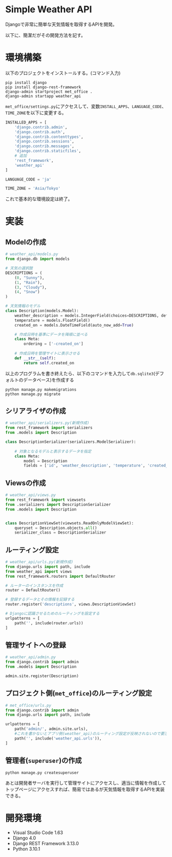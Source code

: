 # Simple Weather API

Djangoで非常に簡単な天気情報を取得するAPIを開発。

以下に、簡潔だがその開発方法を記す。

# 環境構築

以下のプロジェクトをインストールする。(コマンド入力)

```
pip install django
pip install django-rest-framework
django-admin startproject met_office .
django-admin startapp weather_api
```

`met_office/settings.py`にアクセスして、変数`INSTALL_APPS`、`LANGUAGE_CODE`、`TIME_ZONE`を以下に変更する。

```python
INSTALLED_APPS = [
    'django.contrib.admin',
    'django.contrib.auth',
    'django.contrib.contenttypes',
    'django.contrib.sessions',
    'django.contrib.messages',
    'django.contrib.staticfiles',
    # 追加
    'rest_framework',
    'weather_api'
]

LANGUAGE_CODE = 'ja'

TIME_ZONE = 'Asia/Tokyo'
```

これで基本的な環境設定は終了。

# 実装

## Modelの作成

```python
# weather_api/models.py
from django.db import models

# 天気の選択肢
DESCRIPTIONS = (
    (0, "Sunny"),
    (1, "Rain"),
    (3, "Cloudy"),
    (4, "Snow")
)

# 天気情報のモデル
class Description(models.Model):
    weather_description = models.IntegerField(choices=DESCRIPTIONS, default=0)
    temperature = models.FloatField()
    created_on = models.DateTimeField(auto_now_add=True)

    # 作成日時を基準にデータを降順に並べる
    class Meta:
        ordering = ['-created_on']
    
    # 作成日時を管理サイトに表示させる
    def __str__(self):
        return self.created_on
```

以上のプログラムを書き終えたら、以下のコマンドを入力して`db.sqlite3`(デフォルトのデータベース)を作成する

```
python manage.py makemigrations
python manage.py migrate
```

## シリアライザの作成

```python
# weather_api/serializers.py(新規作成)
from rest_framework import serializers
from .models import Description

class DescriptionSerializer(serializers.ModelSerializer):
    
    # 対象となるモデルと表示するデータを指定
    class Meta:
        model = Description
        fields = ['id', 'weather_description', 'temperature', 'created_on']
```

## Viewsの作成

```python
# weather_api/views.py
from rest_framework import viewsets
from .serializers import DescriptionSerializer
from .models import Description


class DescriptionViewSet(viewsets.ReadOnlyModelViewSet):
    queryset = Description.objects.all()
    serializer_class = DescriptionSerializer
```

## ルーティング設定

```python
# weather_api/urls.py(新規作成)
from django.urls import path, include
from weather_api import views
from rest_framework.routers import DefaultRouter

# ルーターのインスタンスを作成
router = DefaultRouter()

# 登録するデータとその情報を記録する
router.register('descriptions', views.DescriptionViewSet)

# Djangoに認識させるためのルーティングを設定する
urlpatterns = [
    path('', include(router.urls))
]
```

## 管理サイトへの登録

```python
# weather_api/admin.py
from django.contrib import admin
from .models import Description

admin.site.register(Description)
```

## プロジェクト側(`met_office`)のルーティング設定

```python
# met_office/urls.py
from django.contrib import admin
from django.urls import path, include

urlpatterns = [
    path('admin/', admin.site.urls),
    #これを書かないとアプリ側(weather_api)のルーティング設定が反映されないので要注意
    path('', include('weather_api.urls')),
]
```

## 管理者(`superuser`)の作成

```
python manage.py createsuperuser
```

あとは開発者サーバを実行して管理サイトにアクセスし、適当に情報を作成してトップページにアクセスすれば、簡易ではあるが天気情報を取得するAPIを実装できる。

# 開発環境

* Visual Studio Code 1.63
* Django 4.0
* Django REST Framework 3.13.0
* Python 3.10.1